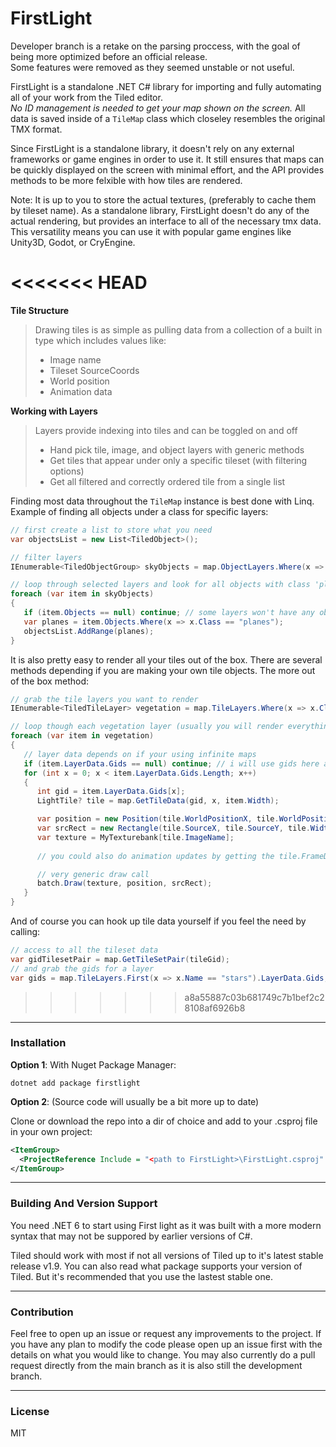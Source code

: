 # FirstLight

Developer branch is a retake on the parsing proccess, with the goal of being more optimized before an official release.  
Some features were removed as they seemed unstable or not useful.

FirstLight is a standalone .NET C# library for importing and fully automating all of your work from the Tiled editor.  
*No ID management is needed to get your map shown on the screen.*
All data is saved inside of a ```TileMap``` class which closeley resembles the original TMX format.

Since FirstLight is a standalone library, it doesn't rely on any external frameworks or game engines in order to use it. It still 
ensures that maps can be quickly displayed on the screen with minimal effort, and the API provides methods to be more felxible with how tiles are rendered.

Note: It is up to you to store the actual textures, (preferably to cache them by tileset name). As a standalone library, FirstLight doesn't do any of the
actual rendering, but provides an interface to all of the necessary tmx data. This versatility means you can use it with popular game engines like Unity3D, Godot, or CryEngine.

<<<<<<< HEAD
=======
**Tile Structure** 
> Drawing tiles is as simple as pulling data from a collection of a built in type which includes values like:  
> * Image name
> * Tileset SourceCoords
> * World position
> * Animation data

**Working with Layers**  
> Layers provide indexing into tiles and can be toggled on and off
> * Hand pick tile, image, and object layers with generic methods
> * Get tiles that appear under only a specific tileset (with filtering options)
> * Get all filtered and correctly ordered tile from a single list  

Finding most data throughout the ```TileMap``` instance  is best done with Linq.  
Example of finding all objects under a class for specific layers:
```cs
// first create a list to store what you need
var objectsList = new List<TiledObject>();

// filter layers
IEnumerable<TiledObjectGroup> skyObjects = map.ObjectLayers.Where(x => x.Class == "sky-objects");

// loop through selected layers and look for all objects with class 'planes'
foreach (var item in skyObjects)
{
   if (item.Objects == null) continue; // some layers won't have any objects
   var planes = item.Objects.Where(x => x.Class == "planes");
   objectsList.AddRange(planes);
}

```
It is also pretty easy to render all your tiles out of the box. There are several methods depending if you are making your own tile objects.
The more out of the box method:
```cs
// grab the tile layers you want to render
IEnumerable<TiledTileLayer> vegetation = map.TileLayers.Where(x => x.Class == "vegetation");

// loop though each vegetation layer (usually you will render everything at once)
foreach (var item in vegetation)
{
   // layer data depends on if your using infinite maps
   if (item.LayerData.Gids == null) continue; // i will use gids here as the more simple options 
   for (int x = 0; x < item.LayerData.Gids.Length; x++)
   {
      int gid = item.LayerData.Gids[x];
      LightTile? tile = map.GetTileData(gid, x, item.Width);

      var position = new Position(tile.WorldPositionX, tile.WorldPositionY);
      var srcRect = new Rectangle(tile.SourceX, tile.SourceY, tile.Width, tile.Height);
      var texture = MyTexturebank[tile.ImageName];
      
      // you could also do animation updates by getting the tile.FrameData property

      // very generic draw call
      batch.Draw(texture, position, srcRect);
   }
}
```

And of course you can hook up tile data yourself if you feel the need by calling:
```cs
// access to all the tileset data
var gidTilesetPair = map.GetTileSetPair(tileGid);
// and grab the gids for a layer
var gids = map.TileLayers.First(x => x.Name == "stars").LayerData.Gids;
```

>>>>>>> a8a55887c03b681749c7b1bef2c28108af6926b8
---
### Installation
**Option 1**: With Nuget Package Manager:  
```
dotnet add package firstlight 
```
**Option 2**: (Source code will usually be a bit more up to date)  

Clone or download the repo into a dir of choice and add to your .csproj file in your own project:
```xml
<ItemGroup>
  <ProjectReference Include = "<path to FirstLight>\FirstLight.csproj" />
</ItemGroup>
```

---
### Building And Version Support
You need .NET 6 to start using First light as it was built with a more modern syntax that may not be suppored by earlier versions of C#.

Tiled should work with most if not all versions of Tiled up to it's latest stable release v1.9.
You can also read what package supports your version of Tiled. But it's recommended that you use the lastest stable one.

---
### Contribution
Feel free to open up an issue or request any improvements to the project. If you have any plan to modify the code please open up an issue first with the details on what you would like to change. You may also currently do a pull request directly from the main branch as it is also still the development branch.

---
### License
MIT
